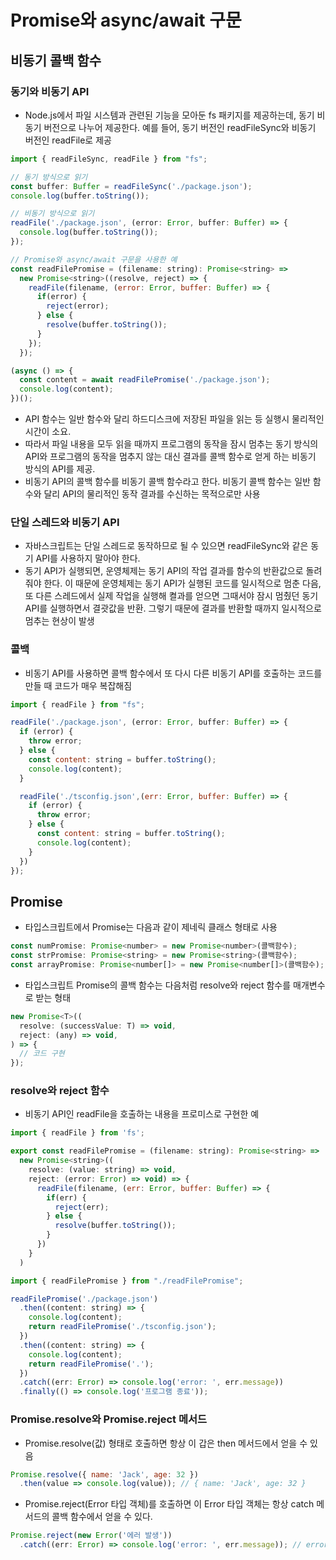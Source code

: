 # Promise와 async/await 구문

## 비동기 콜백 함수

### 동기와 비동기 API

- Node.js에서 파일 시스템과 관련된 기능을 모아둔 fs 패키지를 제공하는데, 동기 비동기 버전으로 나누어 제공한다. 예를 들어, 동기 버전인 readFileSync와 비동기 버전인 readFile로 제공

```javascript
import { readFileSync, readFile } from "fs";

// 동기 방식으로 읽기
const buffer: Buffer = readFileSync('./package.json');
console.log(buffer.toString());

// 비동기 방식으로 읽기
readFile('./package.json', (error: Error, buffer: Buffer) => {
  console.log(buffer.toString());
});

// Promise와 async/await 구문을 사용한 예
const readFilePromise = (filename: string): Promise<string> =>
  new Promise<string>((resolve, reject) => {
    readFile(filename, (error: Error, buffer: Buffer) => {
      if(error) {
        reject(error);
      } else {
        resolve(buffer.toString());
      }
    });
  });

(async () => {
  const content = await readFilePromise('./package.json');
  console.log(content);
})();
```
- API 함수는 일반 함수와 달리 하드디스크에 저장된 파일을 읽는 등 실행시 물리적인 시간이 소요.
- 따라서 파일 내용을 모두 읽을 때까지 프로그램의 동작을 잠시 멈추는 동기 방식의 API와 프로그램의 동작을 멈추지 않는 대신 결과를 콜백 함수로 얻게 하는 비동기 방식의 API를 제공.
- 비동기 API의 콜백 함수를 비동기 콜백 함수라고 한다. 비동기 콜백 함수는 일반 함수와 달리 API의 물리적인 동작 결과를 수신하는 목적으로만 사용

### 단일 스레드와 비동기 API
- 자바스크립트는 단일 스레드로 동작하므로 될 수 있으면 readFileSync와 같은 동기 API를 사용하지 말아야 한다.
- 동기 API가 실행되면, 운영체제는 동기 API의 작업 결과를 함수의 반환값으로 돌려줘야 한다. 이 때문에 운영체제는 동기 API가 실행된 코드를 일시적으로 멈춘 다음, 또 다른 스레드에서 실제 작업을 실행해 켤과를 얻으면 그때서야 잠시 멈췄던 동기 API를 실행하면서 결괏값을 반환. 그렇기 때문에 결과를 반환할 때까지 일시적으로 멈추는 현상이 발생

### 콜백
- 비동기 API를 사용하면 콜백 함수에서 또 다시 다른 비동기 API를 호출하는 코드를 만들 때 코드가 매우 복잡해짐
```javascript
import { readFile } from "fs";

readFile('./package.json', (error: Error, buffer: Buffer) => {
  if (error) {
    throw error;
  } else {
    const content: string = buffer.toString();
    console.log(content);
  }

  readFile('./tsconfig.json',(err: Error, buffer: Buffer) => {
    if (error) {
      throw error;
    } else {
      const content: string = buffer.toString();
      console.log(content);
    }
  })
});
```
## Promise
- 타입스크립트에서 Promise는 다음과 같이 제네릭 클래스 형태로 사용
```javascript
const numPromise: Promise<number> = new Promise<number>(콜백함수);
const strPromise: Promise<string> = new Promise<string>(콜백함수);
const arrayPromise: Promise<number[]> = new Promise<number[]>(콜백함수);
```

- 타입스크립트 Promise의 콜백 함수는 다음처럼 resolve와 reject 함수를 매개변수로 받는 형태
```javascript
new Promise<T>((
  resolve: (successValue: T) => void,
  reject: (any) => void,
) => {
  // 코드 구현
});
```
### resolve와 reject 함수
- 비동기 API인 readFile을 호출하는 내용을 프로미스로 구현한 예
```javascript
import { readFile } from 'fs';

export const readFilePromise = (filename: string): Promise<string> =>
  new Promise<string>((
    resolve: (value: string) => void,
    reject: (error: Error) => void) => {
      readFile(filename, (err: Error, buffer: Buffer) => {
        if(err) {
          reject(err);
        } else {
          resolve(buffer.toString());
        }
      })
    }
  )
```
```javascript
import { readFilePromise } from "./readFilePromise";

readFilePromise('./package.json')
  .then((content: string) => {
    console.log(content);
    return readFilePromise('./tsconfig.json');
  })
  .then((content: string) => {
    console.log(content);
    return readFilePromise('.');
  })
  .catch((err: Error) => console.log('error: ', err.message))
  .finally(() => console.log('프로그램 종료'));
```

### Promise.resolve와 Promise.reject 메서드
- Promise.resolve(값) 형태로 호출하면 항상 이 갑은 then 메서드에서 얻을 수 있음
```javascript
Promise.resolve({ name: 'Jack', age: 32 })
  .then(value => console.log(value)); // { name: 'Jack', age: 32 }
  ```
- Promise.reject(Error 타입 객체)를 호출하면 이 Error 타입 객체는 항상 catch 메서드의 콜백 함수에서 얻을 수 있다.
```javascript
Promise.reject(new Error('에러 발생'))
  .catch((err: Error) => console.log('error: ', err.message)); // error: 에러 발생
```
